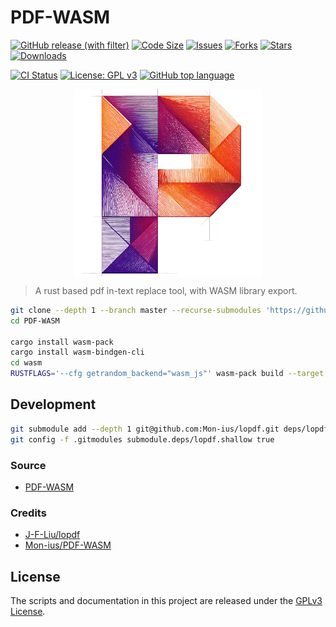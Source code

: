 # PDF-WASM

[![GitHub release (with filter)](https://img.shields.io/github/v/release/Mon-ius/PDF-WASM)](https://github.com/Mon-ius/PDF-WASM/releases)
[![Code Size](https://img.shields.io/github/languages/code-size/Mon-ius/PDF-WASM)](https://github.com/Mon-ius/PDF-WASM)
[![Issues](https://img.shields.io/github/issues/Mon-ius/PDF-WASM)](https://github.com/Mon-ius/PDF-WASM/issues) 
[![Forks](https://img.shields.io/github/forks/Mon-ius/PDF-WASM)](https://github.com/Mon-ius/PDF-WASM/network/members)
[![Stars](https://img.shields.io/github/stars/Mon-ius/PDF-WASM)](https://github.com/Mon-ius/PDF-WASM/stargazers)
[![Downloads](https://img.shields.io/github/downloads/Mon-ius/PDF-WASM/total.svg)](https://github.com/Mon-ius/PDF-WASM/releases)

[![CI Status](https://github.com/Mon-ius/PDF-WASM/workflows/deploy/badge.svg)](https://github.com/Mon-ius/PDF-WASM/actions?query=workflow:deploy)
[![License: GPL v3](https://img.shields.io/badge/License-GPLv3-blue.svg)](./LICENSE)
[![GitHub top language](https://img.shields.io/github/languages/top/Mon-ius/PDF-WASM?logo=rust&label=)](./Cargo.toml#L4)

<p align="center" width="100%">
<img src="assets/favicon.png" alt="PDF-WASM" style="width: 50%; min-width: 300px; display: block; margin: auto;">
</p>

> A rust based pdf in-text replace tool, with WASM library export.

```sh
git clone --depth 1 --branch master --recurse-submodules 'https://github.com/Mon-ius/PDF-WASM'
cd PDF-WASM

cargo install wasm-pack
cargo install wasm-bindgen-cli
cd wasm
RUSTFLAGS='--cfg getrandom_backend="wasm_js"' wasm-pack build --target web
```

## Development
```sh
git submodule add --depth 1 git@github.com:Mon-ius/lopdf.git deps/lopdf
git config -f .gitmodules submodule.deps/lopdf.shallow true
```

### Source

- [PDF-WASM](https://github.com/Mon-ius/PDF-WASM)

### Credits
- [J-F-Liu/lopdf](https://github.com/J-F-Liu/lopdf)
- [Mon-ius/PDF-WASM](https://github.com/Mon-ius/PDF-WASM)

## License

The scripts and documentation in this project are released under the [GPLv3
License].

[GPLv3 License]: LICENSE